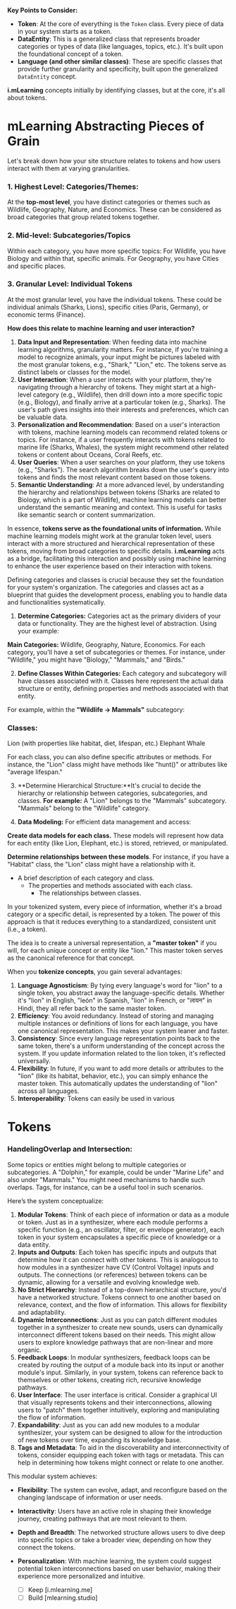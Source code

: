 **Key Points to Consider:**

- **Token**: At the core of everything is the `Token` class. Every piece of data in your system starts as a token.
- **DataEntity**: This is a generalized class that represents broader categories or types of data (like languages, topics, etc.). It's built upon the foundational concept of a token.
- **Language (and other similar classes)**: These are specific classes that provide further granularity and specificity, built upon the generalized `DataEntity` concept.

**i.mLearning** concepts initially by identifying classes, but at the core, it's all about tokens.

# mLearning **Abstracting Pieces of Grain**

Let's break down how your site structure relates to tokens and how users interact with them at varying granularities.

### 1. **Highest Level: Categories/Themes**:

At the **top-most level**, you have distinct categories or themes such as Wildlife, Geography, Nature, and Economics. These can be considered as broad categories that group related tokens together.

### 2. **Mid-level: Subcategories/Topics**

Within each category, you have more specific topics: For Wildlife, you have Biology and within that, specific animals. For Geography, you have Cities and specific places.

### 3. **Granular Level: Individual Tokens**

At the most granular level, you have the individual tokens. These could be individual animals (Sharks, Lions), specific cities (Paris, Germany), or economic terms (Finance).

**How does this relate to machine learning and user interaction?**

1. **Data Input and Representation**: When feeding data into machine learning algorithms, granularity matters. For instance, if you're training a model to recognize animals, your input might be pictures labeled with the most granular tokens, e.g., "Shark," "Lion," etc. The tokens serve as distinct labels or classes for the model.
2. **User Interaction**: When a user interacts with your platform, they're navigating through a hierarchy of tokens. They might start at a high-level category (e.g., Wildlife), then drill down into a more specific topic (e.g., Biology), and finally arrive at a particular token (e.g., Sharks). The user's path gives insights into their interests and preferences, which can be valuable data.
3. **Personalization and Recommendation**: Based on a user's interaction with tokens, machine learning models can recommend related tokens or topics. For instance, if a user frequently interacts with tokens related to marine life (Sharks, Whales), the system might recommend other related tokens or content about Oceans, Coral Reefs, etc.
4. **User Queries**: When a user searches on your platform, they use tokens (e.g., "Sharks"). The search algorithm breaks down the user's query into tokens and finds the most relevant content based on those tokens.
5. **Semantic Understanding**: At a more advanced level, by understanding the hierarchy and relationships between tokens (Sharks are related to Biology, which is a part of Wildlife), machine learning models can better understand the semantic meaning and context. This is useful for tasks like semantic search or content summarization.

In essence, **tokens serve as the foundational units of information.** While machine learning models might work at the granular token level, users interact with a more structured and hierarchical representation of these tokens, moving from broad categories to specific details. **i.mLearning** acts as a bridge, facilitating this interaction and possibly using machine learning to enhance the user experience based on their interaction with tokens.

Defining categories and classes is crucial because they set the foundation for your system's organization. The categories and classes act as a blueprint that guides the development process, enabling you to handle data and functionalities systematically.

1. **Determine Categories:**
   Categories act as the primary dividers of your data or functionality. They are the highest level of abstraction. Using your example:

**Main Categories:** Wildlife, Geography, Nature, Economics.
For each category, you'll have a set of subcategories or themes. 
For instance, under "Wildlife," you might have "Biology," "Mammals," and "Birds."

2. **Define Classes Within Categories:**
   Each category and subcategory will have classes associated with it. Classes here represent the actual data structure or entity, defining properties and methods associated with that entity.

For example, within the **"Wildlife -> Mammals"** subcategory:

### Classes:

Lion (with properties like habitat, diet, lifespan, etc.)
Elephant
Whale

For each class, you can also define specific attributes or methods. For instance, the "Lion" class might have methods like "hunt()" or attributes like "average lifespan."

3. **Determine Hierarchical Structure:**It's crucial to decide the hierarchy or relationship between categories, subcategories, and classes.
   **For example:**
   A "Lion" belongs to the "Mammals" subcategory.
   "Mammals" belong to the "Wildlife" category.

4. **Data Modeling:**
   For efficient data management and access:

**Create data models for each class.** These models will represent how data for each entity (like Lion, Elephant, etc.) is stored, retrieved, or manipulated.

**Determine relationships between these models**. For instance, if you have a "Habitat" class, the "Lion" class might have a relationship with it.

* A brief description of each category and class.
  * The properties and methods associated with each class.
    * The relationships between classes.

In your tokenized system, every piece of information, whether it's a broad category or a specific detail, is represented by a token. The power of this approach is that it reduces everything to a standardized, consistent unit (i.e., a token). 

The idea is to create a universal representation, a **"master token"** if you will, for each unique concept or entity like "lion." This master token serves as the canonical reference for that concept.

When you **tokenize concepts**, you gain several advantages:

1. **Language Agnosticism**: By tying every language's word for "lion" to a single token, you abstract away the language-specific details. Whether it's "lion" in English, "león" in Spanish, "lion" in French, or "लायन" in Hindi, they all refer back to the same master token.
2. **Efficiency**: You avoid redundancy. Instead of storing and managing multiple instances or definitions of lions for each language, you have one canonical representation. This makes your system leaner and faster.
3. **Consistency**: Since every language representation points back to the same token, there's a uniform understanding of the concept across the system. If you update information related to the lion token, it's reflected universally.
4. **Flexibility**: In future, if you want to add more details or attributes to the "lion" (like its habitat, behavior, etc.), you can simply enhance the master token. This automatically updates the understanding of "lion" across all languages.
5. **Interoperability**: Tokens can easily be used in various

# Tokens

### Handeling**Overlap and Intersection**: 

Some topics or entities might belong to multiple categories or subcategories. A "Dolphin," for example, could be under "Marine Life" and also under "Mammals." You might need mechanisms to handle such overlaps. Tags, for instance, can be a useful tool in such scenarios.

Here’s the system conceptualize:

1. **Modular Tokens**: Think of each piece of information or data as a module or token. Just as in a synthesizer, where each module performs a specific function (e.g., an oscillator, filter, or envelope generator), each token in your system encapsulates a specific piece of knowledge or a data entity.
2. **Inputs and Outputs**: Each token has specific inputs and outputs that determine how it can connect with other tokens. This is analogous to how modules in a synthesizer have CV (Control Voltage) inputs and outputs. The connections (or references) between tokens can be dynamic, allowing for a versatile and evolving knowledge web.
3. **No Strict Hierarchy**: Instead of a top-down hierarchical structure, you'd have a networked structure. Tokens connect to one another based on relevance, context, and the flow of information. This allows for flexibility and adaptability.
4. **Dynamic Interconnections**: Just as you can patch different modules together in a synthesizer to create new sounds, users can dynamically interconnect different tokens based on their needs. This might allow users to explore knowledge pathways that are non-linear and more organic.
5. **Feedback Loops**: In modular synthesizers, feedback loops can be created by routing the output of a module back into its input or another module's input. Similarly, in your system, tokens can reference back to themselves or other tokens, creating rich, recursive knowledge pathways.
6. **User Interface**: The user interface is critical. Consider a graphical UI that visually represents tokens and their interconnections, allowing users to "patch" them together intuitively, exploring and manipulating the flow of information.
7. **Expandability**: Just as you can add new modules to a modular synthesizer, your system can be designed to allow for the introduction of new tokens over time, expanding its knowledge base.
8. **Tags and Metadata**: To aid in the discoverability and interconnectivity of tokens, consider equipping each token with tags or metadata. This can help in determining how tokens might connect or relate to one another.

This modular system achieves:

- **Flexibility**: The system can evolve, adapt, and reconfigure based on the changing landscape of information or user needs.
- **Interactivity**: Users have an active role in shaping their knowledge journey, creating pathways that are most relevant to them.
- **Depth and Breadth**: The networked structure allows users to dive deep into specific topics or take a broader view, depending on how they connect the tokens.
- **Personalization**: With machine learning, the system could suggest potential token interconnections based on user behavior, making their experience more personalized and intuitive.  

  - [ ] Keep [i.mlearning.me]
  - [ ] Build [mlearning.studio]